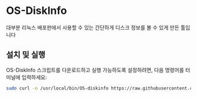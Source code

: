 # OS-DiskInfo
대부분 리눅스 배포판에서 사용할 수 있는 간단하게 디스크 정보를 볼 수 있게 만든 툴입니다

## 설치 및 실행
OS-DiskInfo 스크립트를 다운로드하고 실행 가능하도록 설정하려면, 다음 명령어를 터미널에 입력하세요:
```bash
sudo curl -o /usr/local/bin/OS-diskinfo https://raw.githubusercontent.com/OS-LAB-DaejinUniv/OS-DiskInfo/main/OS-diskinfo.sh && sudo chmod +x /usr/local/bin/OS-diskinfo
```

